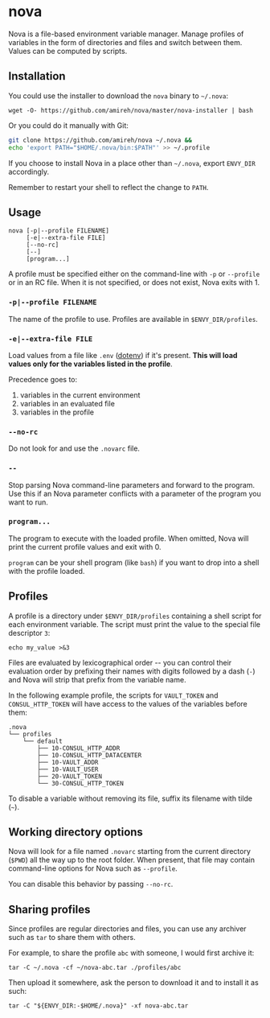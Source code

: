 # nova

Nova is a file-based environment variable manager. Manage profiles of variables
in the form of directories and files and switch between them. Values can be
computed by scripts.

## Installation

You could use the installer to download the `nova` binary to `~/.nova`:

    wget -O- https://github.com/amireh/nova/master/nova-installer | bash

Or you could do it manually with Git:

```bash
git clone https://github.com/amireh/nova ~/.nova &&
echo 'export PATH="$HOME/.nova/bin:$PATH"' >> ~/.profile
```

If you choose to install Nova in a place other than `~/.nova`, export `ENVY_DIR`
accordingly.

Remember to restart your shell to reflect the change to `PATH`.

## Usage

    nova [-p|--profile FILENAME]
         [-e|--extra-file FILE]         
         [--no-rc]
         [--]
         [program...]

A profile must be specified either on the command-line with `-p` or `--profile`
or in an RC file. When it is not specified, or does not exist, Nova exits with
1.

### `-p|--profile FILENAME`

The name of the profile to use. Profiles are available in `$ENVY_DIR/profiles`.

### `-e|--extra-file FILE`

Load values from a file like `.env` ([dotenv]) if it's present. **This will load
values only for the variables listed in the profile**.

Precedence goes to:

1. variables in the current environment
2. variables in an evaluated file
3. variables in the profile

### `--no-rc`

Do not look for and use the `.novarc` file.

### `--`

Stop parsing Nova command-line parameters and forward to the program. Use this
if an Nova parameter conflicts with a parameter of the program you want to run.

### `program...`

The program to execute with the loaded profile. When omitted, Nova will print
the current profile values and exit with 0.

`program` can be your shell program (like `bash`) if you want to drop into a
shell with the profile loaded.

## Profiles

A profile is a directory under `$ENVY_DIR/profiles` containing a shell script
for each environment variable. The script must print the value to the special
file descriptor `3`:

    echo my_value >&3

Files are evaluated by lexicographical order -- you can control their evaluation
order by prefixing their names with digits followed by a dash (`-`) and Nova
will strip that prefix from the variable name.

In the following example profile, the scripts for `VAULT_TOKEN` and
`CONSUL_HTTP_TOKEN` will have access to the values of the variables before them:

    .nova
    └── profiles
        └── default
            ├── 10-CONSUL_HTTP_ADDR
            ├── 10-CONSUL_HTTP_DATACENTER
            ├── 10-VAULT_ADDR
            ├── 10-VAULT_USER
            ├── 20-VAULT_TOKEN
            └── 30-CONSUL_HTTP_TOKEN

To disable a variable without removing its file, suffix its filename with tilde
(`~`).

## Working directory options

Nova will look for a file named `.novarc` starting from the current directory
(`$PWD`) all the way up to the root folder. When present, that file may contain
command-line options for Nova such as `--profile`.

You can disable this behavior by passing `--no-rc`.

## Sharing profiles

Since profiles are regular directories and files, you can use any archiver such
as `tar` to share them with others.

For example, to share the profile `abc` with someone, I would first archive it:

    tar -C ~/.nova -cf ~/nova-abc.tar ./profiles/abc

Then upload it somewhere, ask the person to download it and to install it as
such:

    tar -C "${ENVY_DIR:-$HOME/.nova}" -xf nova-abc.tar

[dotenv]: https://github.com/motdotla/dotenv
